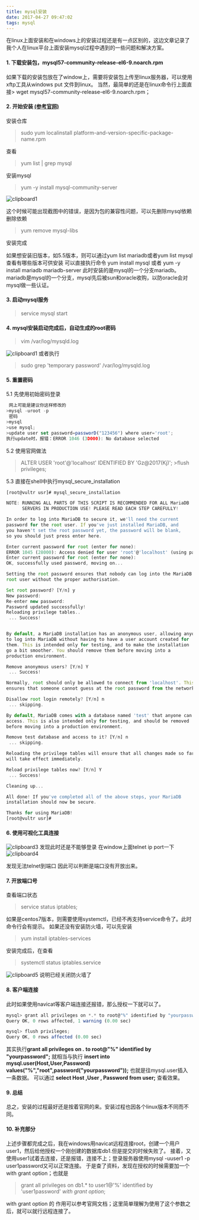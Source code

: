```yaml
---
title: mysql安装
date: 2017-04-27 09:47:02
tags: mysql
---
```


在linux上面安装和在windows上的安装过程还是有一点区别的，这边文章记录了我个人在linux平台上面安装mysql过程中遇到的一些问题和解决方案。
<!--more-->

#### 1. 下载安装包，mysql57-community-release-el6-9.noarch.rpm
如果下载的安装包放在了window上，需要将安装包上传至linux服务器，可以使用xftp工具从windows put 文件到linux。
当然，最简单的还是在linux命令行上面直接> wget mysql57-community-release-el6-9.noarch.rpm；
#### 2. 开始安装 [(参考官网)](https://dev.mysql.com/doc/refman/8.0/en/linux-installation-yum-repo.html#yum-repo-installing-mysql)

安装仓库 
> sudo yum localinstall platform-and-version-specific-package-name.rpm 

查看
>yum list | grep mysql

安装mysql
>yum -y install mysql-community-server

![clipboard1](/img/2017/4/clipboard1.png)

这个时候可能出现截图中的错误，是因为包的兼容性问题，可以先删除mysql依赖
删除依赖
>yum remove mysql-libs

安装完成

如果想安装旧版本，如5.5版本，则可以通过yum list mariadb或者yum list mysql 查看有哪些版本可供安装
可以直接执行命令
yum install mysql
或者
yum -y install mariadb mariadb-server
此时安装的是mysql的一个分支mariadb。mariadb是mysql的一个分支，mysql先后被sun和oracle收购，以防oracle会对mysql做一些认证。


#### 3. 启动mysql服务
>service mysql start

#### 4. mysql安装启动完成后，自动生成的root密码
> vim /var/log/mysqld.log

![clipboard1](/img/2017/4/clipboard2.png)
或者执行
>sudo grep 'temporary password' /var/log/mysqld.log

#### 5. 重置密码
5.1 先使用初始密码登录
```javascript
 网上可能是建议你这样修改的
>mysql -uroot -p
 密码
>mysql
>use mysql;
>update user set password=passworD("123456") where user='root';
执行update时，报错：ERROR 1046 (3D000): No database selected
```
5.2 使用官网做法
> ALTER USER 'root'@'localhost' IDENTIFIED BY 'Gz@2017(Kj)';
​>flush privileges;

5.3 直接在shell中执行mysql_secure_installation
```javascript
[root@vultr usr]# mysql_secure_installation

NOTE: RUNNING ALL PARTS OF THIS SCRIPT IS RECOMMENDED FOR ALL MariaDB
      SERVERS IN PRODUCTION USE! PLEASE READ EACH STEP CAREFULLY!

In order to log into MariaDB to secure it, we'll need the current
password for the root user. If you've just installed MariaDB, and
you haven't set the root password yet, the password will be blank,
so you should just press enter here.

Enter current password for root (enter for none):
ERROR 1045 (28000): Access denied for user 'root'@'localhost' (using password: YES)
Enter current password for root (enter for none):
OK, successfully used password, moving on...

Setting the root password ensures that nobody can log into the MariaDB
root user without the proper authorisation.

Set root password? [Y/n] y
New password:
Re-enter new password:
Password updated successfully!
Reloading privilege tables..
 ... Success!


By default, a MariaDB installation has an anonymous user, allowing anyone
to log into MariaDB without having to have a user account created for
them. This is intended only for testing, and to make the installation
go a bit smoother. You should remove them before moving into a
production environment.

Remove anonymous users? [Y/n] Y
 ... Success!

Normally, root should only be allowed to connect from 'localhost'. This
ensures that someone cannot guess at the root password from the network.

Disallow root login remotely? [Y/n] n
 ... skipping.

By default, MariaDB comes with a database named 'test' that anyone can
access. This is also intended only for testing, and should be removed
before moving into a production environment.

Remove test database and access to it? [Y/n] n
 ... skipping.

Reloading the privilege tables will ensure that all changes made so far
will take effect immediately.

Reload privilege tables now? [Y/n] Y
 ... Success!

Cleaning up...

All done! If you've completed all of the above steps, your MariaDB
installation should now be secure.

Thanks for using MariaDB!
[root@vultr usr]#
```

#### 6. 使用可视化工具连接

![clipboard3](/img/2017/4/clipboard3.png)
发现此时还是不能够登录
在window上面telnet ip port一下
![clipboard4](/img/2017/4/clipboard4.png)

发现无法telnet到端口
因此可以判断是端口没有开放出来。
#### 7. 开放端口号
查看端口状态
>service status iptables;

如果是centos7版本，则需要使用systemctl，已经不再支持service命令了。此时命令行会有提示。
如果还没有安装防火墙，可以先安装
> yum install iptables-services

安装完成后，在查看
>systemctl status iptables.service

![clipboard5](/img/2017/4/clipboard5.png)
说明已经关闭防火墙了
#### 8. 客户端连接
此时如果使用navicat等客户端连接还报错，那么授权一下就可以了。
```javascript
mysql> grant all privileges on *.* to root@"%" identified by "yourpassword";
Query OK, 0 rows affected, 1 warning (0.00 sec)

mysql> flush privileges;
Query OK, 0 rows affected (0.00 sec)
```
其实执行**grant all privileges on *.* to root@"%" identified by "yourpassword";** 就相当与执行
**insert into mysql.user(Host,User,Password) values("%","root",password("yourpassword"));** 也就是往mysql.user插入一条数据。
可以通过 **select Host ,User , Password from user;** 查看效果。

#### 9. 总结
总之，安装的过程最好还是按着官网的来。安装过程也因各个linux版本不同而不同。

#### 10. 补充部分
上述步骤都完成之后，我在windows用navicat远程连接root，创建一个用户user1，然后给他授权一个刚创建的数据库db1.但是提交的时候失败了。
接着，又使用user1试着去连接，还是报错，连接不上；登录服务器使用mysql -uuser1 -p user1password又可以正常连接。
于是查了资料，发现在授权的时候需要加一个with grant option；也就是
>grant all privileges on db1.* to user1@'%' identified by 'user1password' *with grant option*;

with grant option 的 作用可以参考官网文档；这里简单理解为使用了这个参数之后，就可以就行远程连接了。

